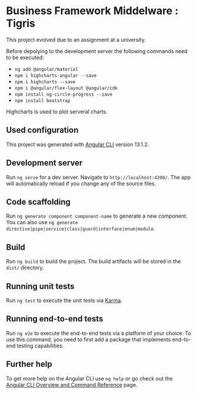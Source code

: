 # Business Framework Middelware : Tigris

This project evolved due to an assignment at a university.

Before depolying to the development server the following commands need to be executed:

- `ng add @angular/material`
- `npm i highcharts-angular --save`
- `npm i highcharts --save`
- `npm i @angular/flex-layout @angular/cdk`
- `npm install ng-circle-progress --save`
- `npm install bootstrap`

Highcharts is used to plot serveral charts.

## Used configuration

This project was generated with [Angular CLI](https://github.com/angular/angular-cli) version 13.1.2.

## Development server

Run `ng serve` for a dev server. Navigate to `http://localhost:4200/`. The app will automatically reload if you change any of the source files.

## Code scaffolding

Run `ng generate component component-name` to generate a new component. You can also use `ng generate directive|pipe|service|class|guard|interface|enum|module`.

## Build

Run `ng build` to build the project. The build artifacts will be stored in the `dist/` directory.

## Running unit tests

Run `ng test` to execute the unit tests via [Karma](https://karma-runner.github.io).

## Running end-to-end tests

Run `ng e2e` to execute the end-to-end tests via a platform of your choice. To use this command, you need to first add a package that implements end-to-end testing capabilities.

## Further help

To get more help on the Angular CLI use `ng help` or go check out the [Angular CLI Overview and Command Reference](https://angular.io/cli) page.
